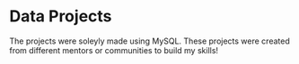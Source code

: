 # Data Projects
The projects were soleyly made using MySQL. These projects were created from different mentors or communities to build my skills!
